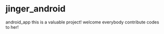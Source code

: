 # jinger_android
android_app
this is a valuable project!
welcome everybody contribute codes to her!
